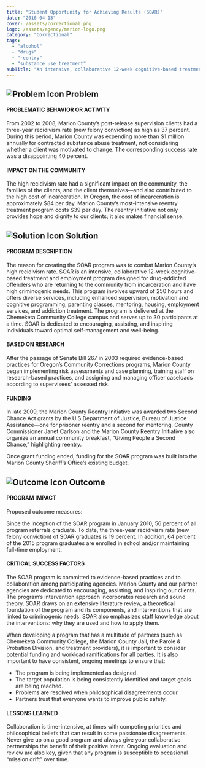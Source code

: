 ```yaml
---
title: "Student Opportunity for Achieving Results (SOAR)"
date: "2016-04-13"
cover: /assets/correctional.png
logo: /assets/agency/marion-logo.png
category: "Correctional"
tags:
  - "alcohol"
  - "drugs"
  - "reentry"
  - "substance use treatment"
subTitle: "An intensive, collaborative 12-week cognitive-based treatment and employment program designed for drug-addicted offenders who are returning to the community from incarceration and have high criminogenic needs."
---
```


## ![Problem Icon](https://github.com/google/material-design-icons/raw/master/alert/1x_web/ic_error_outline_black_48dp.png "Problem") Problem

#### PROBLEMATIC BEHAVIOR OR ACTIVITY

From 2002 to 2008, Marion County’s post-release supervision clients had a three-year recidivism rate (new felony conviction) as high as 37 percent. During this period, Marion County was expending more than $1 million annually for contracted substance abuse treatment, not considering whether a client was motivated to change. The corresponding success rate was a disappointing 40 percent.

#### IMPACT ON THE COMMUNITY

The high recidivism rate had a significant impact on the community, the families of the clients, and the client themselves—and also contributed to the high cost of incarceration. In Oregon, the cost of incarceration is approximately $84 per day. Marion County’s most-intensive reentry treatment program costs $39 per day. The reentry initiative not only provides hope and dignity to our clients; it also makes financial sense.

## ![Solution Icon](https://github.com/google/material-design-icons/raw/master/action/1x_web/ic_lightbulb_outline_black_48dp.png "Solution") Solution

#### PROGRAM DESCRIPTION

The reason for creating the SOAR program was to combat Marion County’s high recidivism rate. SOAR is an intensive, collaborative 12-week cognitive-based treatment and employment program designed for drug-addicted offenders who are returning to the community from incarceration and have high criminogenic needs. This program involves upward of 250 hours and offers diverse services, including enhanced supervision, motivation and cognitive programming, parenting classes, mentoring, housing, employment services, and addiction treatment. The program is delivered at the Chemeketa Community College campus and serves up to 30 participants at a time. SOAR is dedicated to encouraging, assisting, and inspiring individuals toward optimal self-management and well-being.

#### BASED ON RESEARCH

After the passage of Senate Bill 267 in 2003 required evidence-based practices for Oregon’s Community Corrections programs, Marion County began implementing risk assessments and case planning, training staff on research-based practices, and assigning and managing officer caseloads according to supervisees’ assessed risk.

#### FUNDING

In late 2009, the Marion County Reentry Initiative was awarded two Second Chance Act grants by the U.S Department of Justice, Bureau of Justice Assistance—one for prisoner reentry and a second for mentoring. County Commissioner Janet Carlson and the Marion County Reentry Initiative also organize an annual community breakfast, “Giving People a Second Chance,” highlighting reentry.

Once grant funding ended, funding for the SOAR program was built into the Marion County Sheriff’s Office’s existing budget.

## ![Outcome Icon](https://github.com/google/material-design-icons/raw/master/action/1x_web/ic_view_list_black_48dp.png "Outcome") Outcome

#### PROGRAM IMPACT

Proposed outcome measures:

Since the inception of the SOAR program in January 2010, 56 percent of all program referrals graduate. To date, the three-year recidivism rate (new felony conviction) of SOAR graduates is 19 percent. In addition, 64 percent of the 2015 program graduates are enrolled in school and/or maintaining full-time employment.

#### CRITICAL SUCCESS FACTORS

The SOAR program is committed to evidence-based practices and to collaboration among participating agencies. Marion County and our partner agencies are dedicated to encouraging, assisting, and inspiring our clients. The program’s intervention approach incorporates research and sound theory. SOAR draws on an extensive literature review, a theoretical foundation of the program and its components, and interventions that are linked to criminogenic needs. SOAR also emphasizes staff knowledge about the interventions: why they are used and how to apply them.

When developing a program that has a multitude of partners (such as Chemeketa Community College, the Marion County Jail, the Parole & Probation Division, and treatment providers), it is important to consider potential funding and workload ramifications for all parties. It is also important to have consistent, ongoing meetings to ensure that:

* The program is being implemented as designed.
* The target population is being consistently identified and target goals are being reached.
* Problems are resolved when philosophical disagreements occur.
* Partners trust that everyone wants to improve public safety.

#### LESSONS LEARNED

Collaboration is time-intensive, at times with competing priorities and philosophical beliefs that can result in some passionate disagreements. Never give up on a good program and always give your collaborative partnerships the benefit of their positive intent. Ongoing evaluation and review are also key, given that any program is susceptible to occasional “mission drift” over time.
